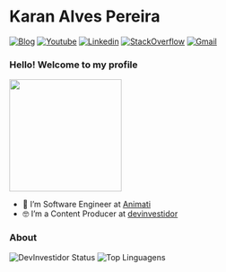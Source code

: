 # Karan Alves Pereira

[![Blog](https://img.shields.io/badge/Blog-blue.svg?style=for-the-badge&logo=wordpress)](https://devinvestidor.com.br/)
[![Youtube](https://img.shields.io/badge/Youtube-red.svg?style=for-the-badge&logo=youtube)](https://www.youtube.com/c/devinvestidor)
[![Linkedin](https://img.shields.io/badge/LinkedIn-blue?style=for-the-badge&logo=Linkedin)](https://www.linkedin.com/in/karanalpe/)
[![StackOverflow](https://img.shields.io/badge/Stackoverflow-lightgrey?style=for-the-badge&logo=stack-overflow)](https://pt.stackoverflow.com/users/39018/devinvestidor?tab=profile)
[![Gmail](https://img.shields.io/badge/-Gmail-c14438?style=for-the-badge&logo=Gmail&logoColor=white&link=mailto:karanalpe@gmail.com)](mailto:karanalpe@gmail.com)



### Hello! Welcome to my profile
<img style="margin: 0 auto" src="https://media.giphy.com/media/xT9IgG50Fb7Mi0prBC/giphy.gif" height="200">


- 👷 I’m Software Engineer at <a target="_blank" href="https://www.animati.com.br//">Animati</a>
- 🤓 I’m a Content Producer at <a target="_blank" href="http://devinvestidor.com.br/">devinvestidor</a>


### About

![DevInvestidor Status](https://github-readme-stats.vercel.app/api?username=devinvestidor&show_icons=true)
![Top Linguagens](https://github-readme-stats.vercel.app/api/top-langs/?username=devinvestidor&layout=compact)
